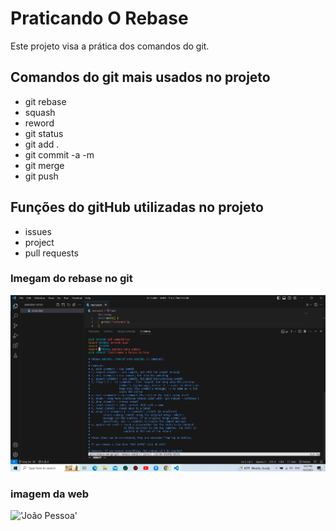 # Praticando O Rebase
Este projeto visa a prática dos comandos do git.

## Comandos do git mais usados no projeto

* git rebase
* squash
* reword
* git status
* git add .
* git commit -a -m 
* git merge
* git push

## Funções do gitHub  utilizadas no projeto

* issues
* project
* pull requests

### Imegam do rebase no git

![rebase](assets/image/git_rebase_teste2.png)


### imagem da web

!['João Pessoa'](https://a.cdn-hotels.com/gdcs/production164/d1916/76adf5d6-a867-49c6-872d-524b3ca73da5.jpg)

